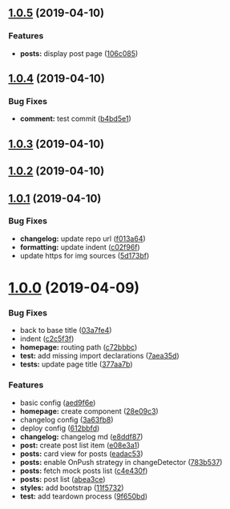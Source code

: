 <a name="1.0.5"></a>
## [1.0.5](https://github.com/firethar/warsawjs-masterclass-facebook/compare/v1.0.4...v1.0.5) (2019-04-10)


### Features

* **posts:** display post page ([106c085](https://github.com/firethar/warsawjs-masterclass-facebook/commit/106c085))



<a name="1.0.4"></a>
## [1.0.4](https://github.com/firethar/warsawjs-masterclass-facebook/compare/v1.0.3...v1.0.4) (2019-04-10)


### Bug Fixes

* **comment:** test commit ([b4bd5e1](https://github.com/firethar/warsawjs-masterclass-facebook/commit/b4bd5e1))



<a name="1.0.3"></a>
## [1.0.3](https://github.com/firethar/warsawjs-masterclass-facebook/compare/v1.0.2...v1.0.3) (2019-04-10)



<a name="1.0.2"></a>
## [1.0.2](https://github.com/firethar/warsawjs-masterclass-facebook/compare/v1.0.1...v1.0.2) (2019-04-10)



<a name="1.0.1"></a>
## [1.0.1](https://github.com/firethar/warsawjs-masterclass-facebook/compare/v1.0.0...v1.0.1) (2019-04-10)


### Bug Fixes

* **changelog:** update repo url ([f013a64](https://github.com/firethar/warsawjs-masterclass-facebook/commit/f013a64))
* **formatting:** update indent ([c02f96f](https://github.com/firethar/warsawjs-masterclass-facebook/commit/c02f96f))
* update https for img sources ([5d173bf](https://github.com/firethar/warsawjs-masterclass-facebook/commit/5d173bf))



<a name="1.0.0"></a>
# [1.0.0](https://github.com/firethar/warsawjs-masterclass-facebook/compare/3a63fb8...v1.0.0) (2019-04-09)


### Bug Fixes

* back to base title ([03a7fe4](https://github.com/firethar/warsawjs-masterclass-facebook/commit/03a7fe4))
* indent ([c2c5f3f](https://github.com/firethar/warsawjs-masterclass-facebook/commit/c2c5f3f))
* **homepage:** routing path ([c72bbbc](https://github.com/firethar/warsawjs-masterclass-facebook/commit/c72bbbc))
* **test:** add missing import declarations ([7aea35d](https://github.com/firethar/warsawjs-masterclass-facebook/commit/7aea35d))
* **tests:** update page title ([377aa7b](https://github.com/firethar/warsawjs-masterclass-facebook/commit/377aa7b))


### Features

* basic config ([aed9f6e](https://github.com/firethar/warsawjs-masterclass-facebook/commit/aed9f6e))
* **homepage:** create component ([28e09c3](https://github.com/firethar/warsawjs-masterclass-facebook/commit/28e09c3))
* changelog config ([3a63fb8](https://github.com/firethar/warsawjs-masterclass-facebook/commit/3a63fb8))
* deploy config ([612bbfd](https://github.com/firethar/warsawjs-masterclass-facebook/commit/612bbfd))
* **changelog:** changelog md ([e8ddf87](https://github.com/firethar/warsawjs-masterclass-facebook/commit/e8ddf87))
* **post:** create post list item ([e08e3a1](https://github.com/firethar/warsawjs-masterclass-facebook/commit/e08e3a1))
* **posts:** card view for posts ([eadac53](https://github.com/firethar/warsawjs-masterclass-facebook/commit/eadac53))
* **posts:** enable OnPush strategy in changeDetector ([783b537](https://github.com/firethar/warsawjs-masterclass-facebook/commit/783b537))
* **posts:** fetch mock posts list ([c4e430f](https://github.com/firethar/warsawjs-masterclass-facebook/commit/c4e430f))
* **posts:** post list ([abea3ce](https://github.com/firethar/warsawjs-masterclass-facebook/commit/abea3ce))
* **styles:** add bootstrap ([11f5732](https://github.com/firethar/warsawjs-masterclass-facebook/commit/11f5732))
* **test:** add teardown process ([9f650bd](https://github.com/firethar/warsawjs-masterclass-facebook/commit/9f650bd))



